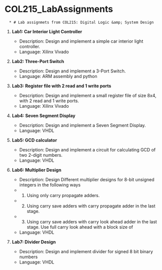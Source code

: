 # COL215_LabAssignments
      * # Lab assignmets from COL215: Digital Logic &amp; System Design



1. **Lab1: Car Interior	Light	Controller** 
    * Description: Design and implement	a	simple car interior light controller.
    * Language: Xilinx Vivado

2. **Lab2: Three-Port Switch**
    * Description: Design and implement a 3-Port Switch.
    * Language: ARM assembly and python

3. **Lab3: Register file with 2 read and 1 write ports**
    * Description: Design and implement a small register file of size 8x4, with 2 read and 1 write ports.
    * Language: Xilinx Vivado

4. **Lab4: Seven Segment Display**
    * Description: Design and implement a Seven Segment Display.
    * Language: VHDL

5. **Lab5: GCD calculator**
    * Description: Design and implement a circuit for calculating GCD of two 2-digit numbers.
    * Language: VHDL

6. **Lab6: Multiplier Design**
    * Description: Design Different multiplier designs for 8-bit unsigned integers in the following ways
    * 1. Using only carry propagate adders.
    * 2. Using carry save adders with carry propagate adder in the last stage.
    * 3. Using carry save adders with carry look ahead adder in the last stage. Use full carry look ahead with a block size of 
    * Language: VHDL

7. **Lab7: Divider Design**
    * Description: Design and implement divider for signed 8 bit binary numbers
    * Language: VHDL
